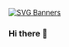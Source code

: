 [![SVG Banners](https://svg-banners.vercel.app/api?type=rainbow&text1=%20Rainbow%20&width=800&height=400)](https://github.com/Akshay090/svg-banners)

### Hi there 👋

<!--
**Jakuppp/Jakuppp** is a ✨ _special_ ✨ repository because its `README.md` (this file) appears on your GitHub profile.

Here are some ideas to get you started:

- 🔭 I’m currently working on ...
- 🌱 I’m currently learning ...
- 👯 I’m looking to collaborate on ...
- 🤔 I’m looking for help with ...
- 💬 Ask me about ...
- 📫 How to reach me: ...
- 😄 Pronouns: ...
- ⚡ Fun fact: ...
-->
